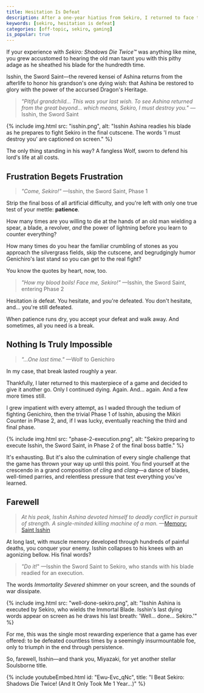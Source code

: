 ```yaml
---
title: Hesitation Is Defeat
description: After a one-year hiatius from Sekiro, I returned to face the final boss—and, through painful persistence, triumphed.
keywords: [sekiro, hesitation is defeat]
categories: [off-topic, sekiro, gaming]
is_popular: true
---
```


If your experience with *Sekiro: Shadows Die Twice™* was anything like mine, you grew accustomed to hearing the old man taunt you with this pithy adage as he sheathed his blade for the hundredth time.

Isshin, the Sword Saint—the revered kensei of Ashina returns from the afterlife to honor his grandson's one dying wish: that Ashina be restored to glory with the power of the accursed Dragon's Heritage.

> *"Pitiful grandchild... This was your last wish. To see Ashina returned from the great beyond... which means, Sekiro, I must destroy you."* —Isshin, the Sword Saint

{% include img.html src: "isshin.png", alt: "Isshin Ashina readies his blade as he prepares to fight Sekiro in the final cutscene. The words 'I must destroy you' are captioned on screen." %}

The only thing standing in his way? A fangless Wolf, sworn to defend his lord's life at all costs.

## Frustration Begets Frustration

> *"Come, Sekiro!"* —Isshin, the Sword Saint, Phase 1

Strip the final boss of all artificial difficulty, and you're left with only one true test of your mettle: **patience**.

How many times are you willing to die at the hands of an old man wielding a spear, a blade, a revolver, *and* the power of lightning before you learn to counter everything?

How many times do you hear the familiar crumbling of stones as you approach the silvergrass fields, skip the cutscene, and begrudgingly humor Genichiro's last stand so you can get to the real fight?

You know the quotes by heart, now, too.

> *"How my blood boils! Face me, Sekiro!"* —Isshin, the Sword Saint, entering Phase 2

Hesitation *is* defeat. You hesitate, and you're defeated. You don't hesitate, and... you're still defeated.

When patience runs dry, you accept your defeat and walk away. And sometimes, all you need is a break.

## Nothing Is Truly Impossible

> *"...One last time."* —Wolf to Genichiro

In my case, that break lasted roughly a year.

Thankfully, I later returned to this masterpiece of a game and decided to give it another go. Only I continued dying. Again. And... again. And a few more times still.

I grew impatient with every attempt, as I waded through the tedium of fighting Genichiro, then the trivial Phase 1 of Isshin, abusing the Mikiri Counter in Phase 2, and, if I was lucky, eventually reaching the third and final phase.

{% include img.html src: "phase-2-execution.png", alt: "Sekiro preparing to execute Isshin, the Sword Saint, in Phase 2 of the final boss battle." %}

It's exhausting. But it's also the culmination of every single challenge that the game has thrown your way up until this point. You find yourself at the crescendo in a grand composition of *cling* and *clang*—a dance of blades, well-timed parries, and relentless pressure that test everything you've learned.

## Farewell

> *At his peak, Isshin Ashina devoted himself to deadly conflict in pursuit of strength. A single-minded killing machine of a man.* —[Memory: Saint Isshin](https://sekiroshadowsdietwice.wiki.fextralife.com/Memory:+Saint+Isshin)

At long last, with muscle memory developed through hundreds of painful deaths, you conquer your enemy. Isshin collapses to his knees with an agonizing bellow. His final words?

> *"Do it!*" —Isshin the Sword Saint to Sekiro, who stands with his blade readied for an execution.

The words *Immortality Severed* shimmer on your screen, and the sounds of war dissipate.

{% include img.html src: "well-done-sekiro.png", alt: "Isshin Ashina is executed by Sekiro, who wields the Immortal Blade. Isshin's last dying words appear on screen as he draws his last breath: 'Well... done... Sekiro.'" %}

For me, this was the single most rewarding experience that a game has ever offered: to be defeated countless times by a seemingly insurmountable foe, only to triumph in the end through persistence.

So, farewell, Isshin—and thank you, Miyazaki, for yet another stellar Soulsborne title.

{% include youtubeEmbed.html id: "Ewu-Evc_qNc", title: "I Beat Sekiro: Shadows Die Twice! (And It Only Took Me 1 Year...)" %}

<script type="module" src="https://cdn.jsdelivr.net/npm/@justinribeiro/lite-youtube@0.6.2/lite-youtube.js" defer></script>
